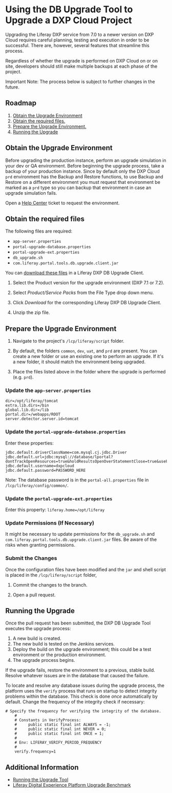 # Using the DB Upgrade Tool to Upgrade a DXP Cloud Project

Upgrading the Liferay DXP service from 7.0 to a newer version on DXP Cloud requires careful planning, testing and execution in order to be successful. There are, however, several features that streamline this process.

Regardless of whether the upgrade is performed on DXP Cloud on or on site, developers should still make multiple backups at each phase of the project.

Important Note: The process below is subject to further changes in the future.


## Roadmap

1. [Obtain the Upgrade Environment](#obtain-the-upgrade-environment)
1. [Obtain the required files.](#obtain-the-required-files)
1. [Prepare the Upgrade Environment.](#prepare-the-upgrade-environment)
1. [Running the Upgrade](#running-the-upgrade)

## Obtain the Upgrade Environment

Before upgrading the production instance, perform an upgrade simulation in your dev or QA environment. Before beginning the upgrade process, take a backup of your production instance. Since by default only the DXP Cloud `prd` environment has the Backup and Restore functions, to use Backup and Restore on a different environment you must request that environment be marked as a `prd` type so you can backup that environment in case an upgrade simulation fails.

Open a [Help Center](https://liferay-support.zendesk.com/agent/) ticket to request the environment.

## Obtain the required files

The following files are required:

* `app-server.properties`
* `portal-upgrade-database.properties`
* `portal-upgrade-ext.properties`
* `db_upgrade.sh`
* `com.liferay.portal.tools.db.upgrade.client.jar`

You can [download these files](https://customer.liferay.com/download) in a Liferay DXP DB Upgrade Client.

1.  Select the Product version for the upgrade environment (DXP 7.1 or 7.2).

2.  Select _Product/Service Packs_ from the File Type drop down menu.

3.  Click _Download_ for the corresponding Liferay DXP DB Upgrade Client.

4.  Unzip the zip file.

## Prepare the Upgrade Environment

1.  Navigate to the project's `/lcp/liferay/script` folder.

2.  By default, the folders `common`, `dev`, `uat`, and `prd` are present. You can create a new folder or use an existing one to perform an upgrade. If it's a new folder, it should match the environment being upgraded.

3.  Place the files listed above in the folder where the upgrade is performed (e.g. `prd`).

### Update the `app-server.properties`

```properties
dir=/opt/liferay/tomcat
extra.lib.dirs=/bin
global.lib.dir=/lib
portal.dir=/webapps/ROOT
server.detector.server.id=tomcat
```

### Update the `portal-upgrade-database.properties`

Enter these properties:

```properties
jdbc.default.driverClassName=com.mysql.cj.jdbc.Driver
jdbc.default.url=jdbc:mysql://database/lportal?dontTrackOpenResources=true&holdResultsOpenOverStatementClose=true&useFastDateParsing=false
jdbc.default.username=dxpcloud
jdbc.default.password=PASSWORD_HERE
```

Note: The database password is in the `portal-all.properties` file in `/lcp/liferay/config/common/`.

### Update the `portal-upgrade-ext.properties`

Enter this property: `liferay.home=/opt/liferay`

### Update Permissions (If Necessary)

It might be necessary to update permissions for the `db_upgrade.sh` and `com.liferay.portal.tools.db.upgrade.client.jar` files. Be aware of the risks when granting permissions.

### Submit the Changes

Once the configuration files have been modified and the `jar` and shell script is placed in the `/lcp/liferay/script` folder,

1.  Commit the changes to the branch.

2.  Open a pull request.

## Running the Upgrade

Once the pull request has been submitted, the DXP DB Upgrade Tool executes the upgrade process:

1. A new build is created.
1. The new build is tested on the Jenkins services.
1. Deploy the build on the upgrade environment; this could be a test environment or the production environment.
1. The upgrade process begins.

If the upgrade fails, restore the environment to a previous, stable build. Resolve whatever issues are in the database that caused the failure.

To locate and resolve any database issues during the upgrade process, the platform uses the `verify` process that runs on startup to detect integrity problems within the database. This check is done _once_ automatically by default. Change the frequency of the integrity check if necessary:

```properties
# Specify the frequency for verifying the integrity of the database.
    #
    # Constants in VerifyProcess:
    #     public static final int ALWAYS = -1;
    #     public static final int NEVER = 0;
    #     public static final int ONCE = 1;
    #
    # Env: LIFERAY_VERIFY_PERIOD_FREQUENCY
    #
    verify.frequency=1
```

## Additional Information

* [Running the Upgrade Tool](https://help.liferay.com/hc/en-us/articles/360018176751-Running-the-Upgrade-Tool)
* [Liferay Digital Experience Platform Upgrade Benchmark](https://www.liferay.com/documents/10182/3292406/Liferay+DXP+Upgrade+Performance+Benchmark.pdf/141a48f7-276b-4422-701b-3cc2f6a4c91b?t=1556636360679)
